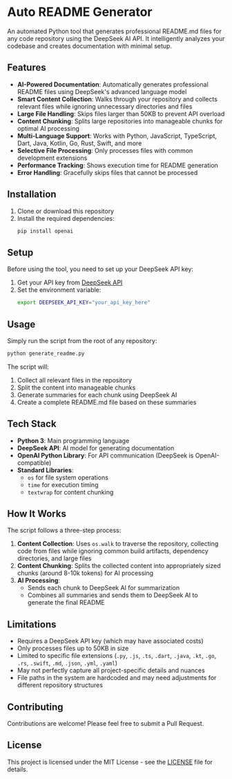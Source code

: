 # Auto README Generator

An automated Python tool that generates professional README.md files for any code repository using the DeepSeek AI API. It intelligently analyzes your codebase and creates documentation with minimal setup.

## Features

- **AI-Powered Documentation**: Automatically generates professional README files using DeepSeek's advanced language model
- **Smart Content Collection**: Walks through your repository and collects relevant files while ignoring unnecessary directories and files
- **Large File Handling**: Skips files larger than 50KB to prevent API overload
- **Content Chunking**: Splits large repositories into manageable chunks for optimal AI processing
- **Multi-Language Support**: Works with Python, JavaScript, TypeScript, Dart, Java, Kotlin, Go, Rust, Swift, and more
- **Selective File Processing**: Only processes files with common development extensions
- **Performance Tracking**: Shows execution time for README generation
- **Error Handling**: Gracefully skips files that cannot be processed

## Installation

1. Clone or download this repository
2. Install the required dependencies:
   ```bash
   pip install openai
   ```

## Setup

Before using the tool, you need to set up your DeepSeek API key:

1. Get your API key from [DeepSeek API](https://api.deepseek.com/)
2. Set the environment variable:
   ```bash
   export DEEPSEEK_API_KEY="your_api_key_here"
   ```

## Usage

Simply run the script from the root of any repository:

```bash
python generate_readme.py
```

The script will:
1. Collect all relevant files in the repository
2. Split the content into manageable chunks
3. Generate summaries for each chunk using DeepSeek AI
4. Create a complete README.md file based on these summaries

## Tech Stack

- **Python 3**: Main programming language
- **DeepSeek API**: AI model for generating documentation
- **OpenAI Python Library**: For API communication (DeepSeek is OpenAI-compatible)
- **Standard Libraries**: 
  - `os` for file system operations
  - `time` for execution timing
  - `textwrap` for content chunking

## How It Works

The script follows a three-step process:

1. **Content Collection**: Uses `os.walk` to traverse the repository, collecting code from files while ignoring common build artifacts, dependency directories, and large files
2. **Content Chunking**: Splits the collected content into appropriately sized chunks (around 8-10k tokens) for AI processing
3. **AI Processing**: 
   - Sends each chunk to DeepSeek AI for summarization
   - Combines all summaries and sends them to DeepSeek AI to generate the final README

## Limitations

- Requires a DeepSeek API key (which may have associated costs)
- Only processes files up to 50KB in size
- Limited to specific file extensions (`.py`, `.js`, `.ts`, `.dart`, `.java`, `.kt`, `.go`, `.rs`, `.swift`, `.md`, `.json`, `.yml`, `.yaml`)
- May not perfectly capture all project-specific details and nuances
- File paths in the system are hardcoded and may need adjustments for different repository structures

## Contributing

Contributions are welcome! Please feel free to submit a Pull Request.

## License
This project is licensed under the MIT License - see the [LICENSE](LICENSE) file for details.